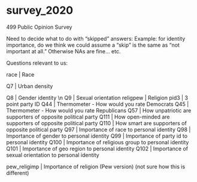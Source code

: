 # survey_2020
499 Public Opinion Survey


Need to decide what to do with “skipped” answers:
Example: for identity importance, do we think we could assume a “skip” is the same as “not important at all.” Otherwise NAs are fine... etc.

Questions relevant to us:

race | Race

Q7 | Urban density

Q8 | Gender identity \n
Q9 | Sexual orientation
religpew | Religion
pid3 | 3 point party ID
Q44 | Thermometer - How would you rate Democrats
Q45 | Thermometer - How would you rate Republicans
Q57 | How unpatriotic are supporters of opposite political party
Q111 | How open-minded are supporters of opposite political party
Q110 | How smart are supporters of opposite political party
Q97 | Importance of race to personal identity
Q98 | Importance of gender to personal identity
Q99 | Importance of party id to personal identity
Q100 | Importance of religious group to personal identity
Q101 | Importance of geo region to personal identity
Q102 | Importance of sexual orientation to personal identity

pew_religimp | Importance of religion (Pew version) (not sure how this is different)
